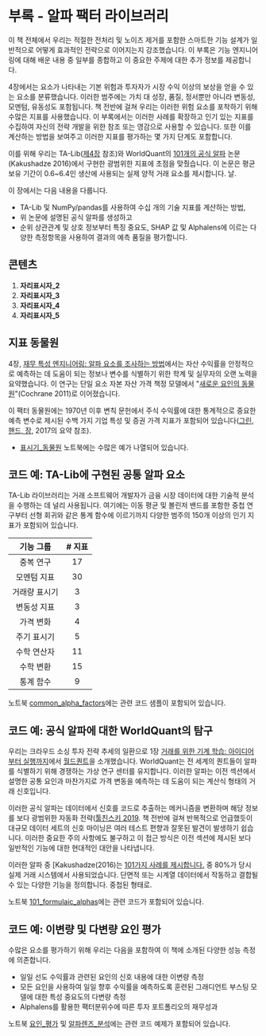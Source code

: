 # 부록 - 알파 팩터 라이브러리

이 책 전체에서 우리는 적절한 전처리 및 노이즈 제거를 포함한 스마트한 기능 설계가 일반적으로 어떻게 효과적인 전략으로 이어지는지 강조했습니다. 
이 부록은 기능 엔지니어링에 대해 배운 내용 중 일부를 종합하고 이 중요한 주제에 대한 추가 정보를 제공합니다.

4장에서는 요소가 나타내는 기본 위험과 투자자가 시장 수익 이상의 보상을 얻을 수 있는 요소를 분류했습니다. 
이러한 범주에는 가치 대 성장, 품질, 정서뿐만 아니라 변동성, 모멘텀, 유동성도 포함됩니다. 
책 전반에 걸쳐 우리는 이러한 위험 요소를 포착하기 위해 수많은 지표를 사용했습니다. 
이 부록에서는 이러한 사례를 확장하고 인기 있는 지표를 수집하여 자신의 전략 개발을 위한 참조 또는 영감으로 사용할 수 있습니다. 
또한 이를 계산하는 방법을 보여주고 이러한 지표를 평가하는 몇 가지 단계도 포함합니다.

이를 위해 우리는 TA-Lib([제4장](04_alpha_factor_research) 참조)와 WorldQuant의 [101개의 공식 알파](https://arxiv.org/pdf/1601.00991.pdf) 논문(Kakushadze 2016)에서 구현한 광범위한 지표에 초점을 맞췄습니다. 이 논문은 평균 보유 기간이 0.6~6.4인 생산에 사용되는 실제 양적 거래 요소를 제시합니다. 날.

이 장에서는 다음 내용을 다룹니다. 
- TA-Lib 및 NumPy/pandas를 사용하여 수십 개의 기술 지표를 계산하는 방법,
- 위 논문에 설명된 공식 알파를 생성하고
- 순위 상관관계 및 상호 정보부터 특징 중요도, SHAP 값 및 Alphalens에 이르는 다양한 측정항목을 사용하여 결과의 ​​예측 품질을 평가합니다.

## 콘텐츠

1. __자리표시자_2__
2. __자리표시자_3__
3. __자리표시자_4__
4. __자리표시자_5__

## 지표 동물원

4장, [재무 특성 엔지니어링: 알파 요소를 조사하는 방법](../04_alpha_factor_research)에서는 자산 수익률을 안정적으로 예측하는 데 도움이 되는 정보나 변수를 식별하기 위한 학계 및 실무자의 오랜 노력을 요약했습니다. 
이 연구는 단일 요소 자본 자산 가격 책정 모델에서 "[새로운 요인의 동물원](http://citeseerx.ist.psu.edu/viewdoc/download?doi=10.1.1.407.3913&rep=rep1&type=pdf)"(Cochrane 2011)로 이어졌습니다.

이 팩터 동물원에는 1970년 이후 변칙 문헌에서 주식 수익률에 대한 통계적으로 중요한 예측 변수로 제시된 수백 가지 기업 특성 및 증권 가격 지표가 포함되어 있습니다([그린, 핸드, 장](https://academic.oup.com/rfs/article-abstract/30/12/4389/3091648), 2017의 요약 참조). 
- [표시기_동물원](00_indicator_zoo.ipynb) 노트북에는 수많은 예가 나열되어 있습니다.

## 코드 예: TA-Lib에 구현된 공통 알파 요소

TA-Lib 라이브러리는 거래 소프트웨어 개발자가 금융 시장 데이터에 대한 기술적 분석을 수행하는 데 널리 사용됩니다. 여기에는 이동 평균 및 볼린저 밴드를 포함한 중첩 연구부터 선형 회귀와 같은 통계 함수에 이르기까지 다양한 범주의 150개 이상의 인기 지표가 포함되어 있습니다.

**기능 그룹**|**# 지표**
:------:|:------:
중복 연구|17
모멘텀 지표|30
거래량 표시기|3
변동성 지표|3
가격 변화|4
주기 표시기|5
수학 연산자|11
수학 변환|15
통계 함수|9

노트북 [common_alpha_factors](02_common_alpha_factors.ipynb)에는 관련 코드 샘플이 포함되어 있습니다.

## 코드 예: 공식 알파에 대한 WorldQuant의 탐구

우리는 크라우드 소싱 투자 전략 추세의 일환으로 1장 [거래를 위한 기계 학습: 아이디어부터 실행까지](../01_machine_learning_for_trading)에서 [월드퀀트](https://www.worldquant.com/home/)을 소개했습니다. 
WorldQuant는 전 세계의 퀀트들이 알파를 식별하기 위해 경쟁하는 가상 연구 센터를 유지합니다. 
이러한 알파는 이전 섹션에서 설명한 공통 요인과 마찬가지로 가격 변동을 예측하는 데 도움이 되는 계산식 형태의 거래 신호입니다.
   
이러한 공식 알파는 데이터에서 신호를 코드로 추출하는 메커니즘을 변환하며 해당 정보를 보다 광범위한 자동화 전략([툴친스키 2019](https://onlinelibrary.wiley.com/doi/abs/10.1002/9781119571278.ch1). 
책 전반에 걸쳐 반복적으로 언급했듯이 대규모 데이터 세트의 신호 마이닝은 여러 테스트 편향과 잘못된 발견이 발생하기 쉽습니다. 
이러한 중요한 주의 사항에도 불구하고 이 접근 방식은 이전 섹션에 제시된 보다 일반적인 기능에 대한 현대적인 대안을 나타냅니다.

이러한 알파 중 [Kakushadze(2016)는 [101가지 사례를 제시합니다.](https://arxiv.org/pdf/1601.00991.pdf) 중 80%가 당시 실제 거래 시스템에서 사용되었습니다. 단면적 또는 시계열 데이터에서 작동하고 결합될 수 있는 다양한 기능을 정의합니다. 중첩된 형태로.

노트북 [101_formulaic_alphas](03_101_formulaic_alphas.ipynb)에는 관련 코드가 포함되어 있습니다.

## 코드 예: 이변량 및 다변량 요인 평가

수많은 요소를 평가하기 위해 우리는 다음을 포함하여 이 책에 소개된 다양한 성능 측정에 의존합니다.
- 일일 선도 수익률과 관련된 요인의 신호 내용에 대한 이변량 측정
- 모든 요인을 사용하여 일일 향후 수익률을 예측하도록 훈련된 그래디언트 부스팅 모델에 대한 특성 중요도의 다변량 측정
- Alphalens를 활용한 팩터분위수에 따른 투자 포트폴리오의 재무성과

노트북 [요인_평가](04_factor_evaluation.ipynb) 및 [알파렌즈_분석](05_alphalens_analysis.ipynb)에는 관련 코드 예제가 포함되어 있습니다.



